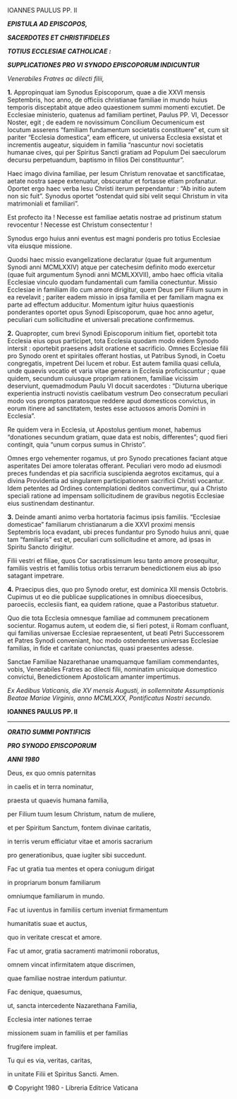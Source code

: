 IOANNES PAULUS PP. II

***EPISTULA AD EPISCOPOS,***

***SACERDOTES ET CHRISTIFIDELES***

***TOTIUS ECCLESIAE CATHOLICAE :***

***SUPPLICATIONES PRO VI SYNODO EPISCOPORUM INDICUNTUR***

*Venerabiles Fratres ac dilecti filii,*

**1.** Appropinquat iam Synodus Episcoporum, quae a die XXVI mensis Septembris, hoc anno, de officiis christianae familiae in mundo huius temporis disceptabit atque adeo quaestionem summi momenti excutiet. De Ecclesiae ministerio, quatenus ad familiam pertinet, Paulus PP. VI, Decessor Noster, egit ; de eadem re novissimum Concilium Oecumenicum est locutum asserens “familiam fundamentum societatis constituere” et, cum sit pariter “Ecclesia domestica”, eam efficere, ut universa Ecclesia exsistat et incrementis augeatur, siquidem in familia “nascuntur novi societatis humanae cives, qui per Spiritus Sancti gratiam ad Populum Dei saeculorum decursu perpetuandum, baptismo in filios Dei constituuntur”.

Haec imago divina familiae, per Iesum Christum renovatae et sanctificatae, aetate nostra saepe extenuatur, obscuratur et fortasse etiam profanatur. Oportet ergo haec verba Iesu Christi iterum perpendantur : “Ab initio autem non sic fuit”. Synodus oportet “ostendat quid sibi velit sequi Christum in vita matrimoniali et familiari”.

Est profecto ita ! Necesse est familiae aetatis nostrae ad pristinum statum revocentur ! Necesse est Christum consectentur !

Synodus ergo huius anni eventus est magni ponderis pro totius Ecclesiae vita eiusque missione.

Quodsi haec missio evangelizatione declaratur (quae fuit argumentum Synodi anni MCMLXXIV) atque per catechesim definito modo exercetur (quae fuit argumentum Synodi anni MCMLXXVII), ambo haec officia vitalia Ecclesiae vinculo quodam fundamentali cum familia conectuntur. Missio Ecclesiae in familiam illo cum amore dirigitur, quem Deus per Filium suum in ea revelavit ; pariter eadem missio in ipsa familia et per familiam magna ex parte ad effectum adducitur. Momentum igitur huius quaestionis ponderantes oportet opus Synodi Episcoporum, quae hoc anno agetur, peculiari cum sollicitudine et universali precatione confirmemus.

**2.** Quapropter, cum brevi Synodi Episcoporum initium fiet, oportebit tota Ecclesia eius opus participet, tota Ecclesia quodam modo eidem Synodo intersit : oportebit praesens adsit oratione et sacrificio. Omnes Ecclesiae filii pro Synodo orent et spiritales offerant hostias, ut Patribus Synodi, in Coetu congregatis, impetrent Dei lucem et robur. Est autem familia quasi cellula, unde quaevis vocatio et varia vitae genera in Ecclesia proficiscuntur ; quae quidem, secundum cuiusque propriam rationem, familiae vicissim deserviunt, quemadmodum Paulu VI docuit sacerdotes : “Diuturna uberique experientia instructi novistis caelibatum vestrum Deo consecratum peculiari modo vos promptos paratosque reddere apud domesticos convictus, in eorum itinere ad sanctitatem, testes esse actuosos amoris Domini in Ecclesia”.

Re quidem vera in Ecclesia, ut Apostolus gentium monet, habemus “donationes secundum gratiam, quae data est nobis, differentes”; quod fieri contingit, quia “unum corpus sumus in Christo”.

Omnes ergo vehementer rogamus, ut pro Synodo precationes faciant atque asperitates Dei amore toleratas offerant. Peculiari vero modo ad eiusmodi preces fundendas et pia sacrificia suscipienda aegrotos excitamus, qui a divina Providentia ad singularem participationem sacrificii Christi vocantur. Idem petentes ad Ordines contemplationi deditos convertimur, qui a Christo speciali ratione ad impensam sollicitudinem de gravibus negotiis Ecclesiae eius sustinendam destinantur.

**3.** Deinde amanti animo verba hortatoria facimus ipsis familiis. “Ecclesiae domesticae” familiarum christianarum a die XXVI proximi mensis Septembris loca evadant, ubi preces fundantur pro Synodo huius anni, quae tam “familiaris” est et, peculiari cum sollicitudine et amore, ad ipsas in Spiritu Sancto dirigitur.

Filii vestri et filiae, quos Cor sacratissimum Iesu tanto amore prosequitur, familiis vestris et familiis totius orbis terrarum benedictionem eius ab ipso satagant impetrare.

**4.** Praecipus dies, quo pro Synodo oretur, est dominica XII mensis Octobris. Cupimus ut eo die publicae supplicationes in omnibus dioecesibus, paroeciis, ecclesiis fiant, ea quidem ratione, quae a Pastoribus statuetur.

Quo die tota Ecclesia omnesque familiae ad communem precationem socientur. Rogamus autem, ut eodem die, si fieri potest, ii Romam confluant, qui familias universae Ecclesiae repraesentent, ut beati Petri Successorem et Patres Synodi conveniant, hoc modo ostendentes universas Ecclesiae familias, in fide et caritate coniunctas, quasi praesentes adesse.

Sanctae Familiae Nazarethanae unamquamque familiam commendantes, vobis, Venerabiles Fratres ac dilecti filii, nominatim unicuique domestico convictui, Benedictionem Apostolicam amanter impertimus.

*Ex Aedibus Vaticanis, die XV mensis Augusti, in sollemnitate Assumptionis Beatae Mariae Virginis, anno MCMLXXX, Pontificatus Nostri secundo.*

**IOANNES PAULUS PP. II**

* * *

***ORATIO SUMMI PONTIFICIS***

***PRO SYNODO EPISCOPORUM***

***ANNI 1980***

Deus, ex quo omnis paternitas

in caelis et in terra nominatur,

praesta ut quaevis humana familia,

per Filium tuum Iesum Christum, natum de muliere,

et per Spiritum Sanctum, fontem divinae caritatis,

in terris verum efficiatur vitae et amoris sacrarium

pro generationibus, quae iugiter sibi succedunt.

Fac ut gratia tua mentes et opera coniugum dirigat

in propriarum bonum familiarum

omniumque familiarum in mundo.

Fac ut iuventus in familiis certum inveniat firmamentum

humanitatis suae et auctus,

quo in veritate crescat et amore.

Fac ut amor, gratia sacramenti matrimonii roboratus,

omnem vincat infirmitatem atque discrimen,

quae familiae nostrae interdum patiuntur.

Fac denique, quaesumus,

ut, sancta intercedente Nazarethana Familia,

Ecclesia inter nationes terrae

missionem suam in familiis et per familias

frugifere impleat.

Tu qui es via, veritas, caritas,

in unitate Filii et Spiritus Sancti. Amen.

© Copyright 1980 - Libreria Editrice Vaticana